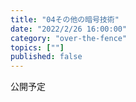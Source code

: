 ```yaml
---
title: "04その他の暗号技術"
date: "2022/2/26 16:00:00"
category: "over-the-fence"
topics: [""]
published: false
---
```


公開予定